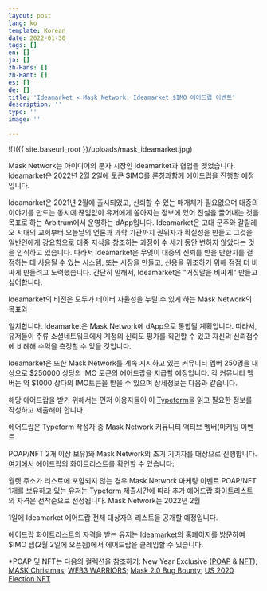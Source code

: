 ```yaml
---
layout: post
lang: ko
template: Korean
date: 2022-01-30
tags: []
en: []
ja: []
zh-Hans: []
zh-Hant: []
es: []
de: []
title: 'Ideamarket × Mask Network: Ideamarket $IMO 에어드럽 이벤트'
description: ''
type: ''
image: ''

---
```

![]({{ site.baseurl_root }}/uploads/mask_ideamarket.jpg)

Mask Network는 아이디어의 문자 시장인 Ideamarket과 협업을 맺었습니다. Ideamarket은 2022년 2월 2일에 토큰 $IMO를 론칭과함께 에어드럽을 진행할 예정입니다.

Ideamarket은 2021년 2월에 출시되었고, 신뢰할 수 있는 매개체가 필요없으며 대중의 이야기를 만드는 동시에 끊임없이 유저에게 쏟아지는 정보에 있어 진실을 끌어내는 것을 목표로 하는 Arbitrum에서 운영하는 dApp입니다. Ideamarket은 고대 군주와 갈릴레오 시대의 교회부터 오늘날의 언론과 과학 기관까지 권위자가 확실성을 만들고 그것을 일반인에게 강요함으로 대중 지식을 창조하는 과정이 수 세기 동안 변하지 않았다는 것을 인식하고 있습니다. 따라서 Ideamarket은 무엇이 대중의 신뢰를 받을 만한지를 결정하는 데 사용될 수 있는 시스템, 또는 시장을 만들고, 신용을 위조하기 위해 점점 더 비싸게 만들려고 노력했습니다. 간단히 말해서, Ideamarket은 "거짓말을 비싸게" 만들고 싶어합니다.

Ideamarket의 비전은 모두가 데이터 자율성을 누릴 수 있게 하는 Mask Network의 목표와

일치합니다. Ideamarket은 Mask Network에 dApp으로 통합될 계획입니다. 따라서, 유저들이 주류 소셜네트워크에서 계정의 신뢰도 평가를 획인할 수 있고 자신의 신뢰점수에 비례해 수익을 측정할 수 있을 것입니다.

Ideamarket은 또한 Mask Network를 계속 지지하고 있는 커뮤니티 멤버 250명을 대상으로 $250000 상당의 IMO 토큰의 에어드랍을 지급할 예정입니다. 각 커뮤니티 멤버는 약 $1000 상다의 IMO토큰을 받을 수 있으며 상세정보는 다음과 같습니다.

해당 에어드랍을 받기 위해서는 먼저 이용자들이 이 [Typeform](https://yrbqj272q2e.typeform.com/to/LgJZc25q)을 읽고 필요한 정보를 작성하고 제출해야 합니다.

에어드랍은 Typeform 작성자 중 Mask Network 커뮤니티 액티브 멤버(마케팅 이벤트

POAP/NFT 2개 이상 보유)와 Mask Network의 초기 기여자를 대상으로 진행합니다. [여기에서](https://docs.google.com/spreadsheets/d/1YF7fuGP6n39MzsAz8EyA8vwXBbFx4eowEut7jVnjvkI/edit#gid=0) 에어드랍의 화이트리스트를 확인할 수 있습니다:

월렛 주소가 리스트에 포함되지 않는 경우 Mask Network 마케팅 이벤트 POAP/NFT 1개를 보유하고 있는 유저는 [Typeform](https://yrbqj272q2e.typeform.com/to/LgJZc25q) 제출시간에 따라 추가 에어드랍 화이트리스트의 자격은 선착순으로 선정됩니다. Mask Network는 2022년 2월

1일에 Ideamarket 에어드랍 전체 대상자의 리스트을 공개할 예정입니다.

에어드랍 화이트리스트의 자격을 받는 유저는 Ideamarket의 [홈폐이지](https://ideamarket.io/)를 방문하여 $IMO 탭(2월 2일에 오픈됨)에서 에어드랍을 클레임할 수 있습니다.

\*POAP 및 NFT는 다음의 컬렉션을 참조하기: New Year Exclusive ([POAP](https://poap.gallery/event/21475) & [NFT](https://opensea.io/collection/masknetwork2022)); [MASK Christmas](https://poap.gallery/event/19976); [WEB3 WARRIORS](https://poap.gallery/event/16153); [Mask 2.0 Bug Bounty](https://poap.gallery/event/13039); [US 2020 Election NFT](https://opensea.io/collection/us-2020-election-nft)